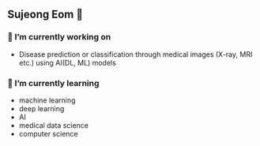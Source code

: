 ## Sujeong Eom 💐

### 🔭 I’m currently working on 
- Disease prediction or classification through medical images (X-ray, MRI etc.) using AI(DL, ML) models

 
### 🌱 I’m currently learning 
- machine learning
- deep learning
- AI
- medical data science
- computer science




<!--
**sujeongEOM/sujeongEOM** is a ✨ _special_ ✨ repository because its `README.md` (this file) appears on your GitHub profile.

Here are some ideas to get you started:

- 🔭 I’m currently working on ...
- 🌱 I’m currently learning ...
- 👯 I’m looking to collaborate on ...
- 🤔 I’m looking for help with ...
- 💬 Ask me about ...
- 📫 How to reach me: ...
- 😄 Pronouns: ...
- ⚡ Fun fact: ...
-->
